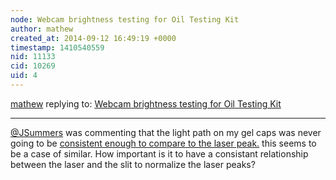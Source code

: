```yaml
---
node: Webcam brightness testing for Oil Testing Kit
author: mathew
created_at: 2014-09-12 16:49:19 +0000
timestamp: 1410540559
nid: 11133
cid: 10269
uid: 4
---
```




[mathew](../profile/mathew) replying to: [Webcam brightness testing for Oil Testing Kit](../notes/warren/09-12-2014/webcam-brightness-testing-for-oil-testing-kit)

----
[@JSummers](/profile/JSummers) was commenting that the light path on my gel caps was never going to be [consistent enough to compare to the laser peak.](http://publiclab.org/notes/mathew/09-12-2014/fluorescence-spectroscopy-with-the-foldup-gelcap#c10265)  this seems to be a case of similar.  How important is it to have a consistant relationship between the laser and the slit to normalize the laser peaks?